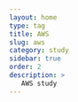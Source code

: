 ```yaml
---
layout: home
type: tag
title: AWS
slug: aws
category: study
sidebar: true
order: 2
description: >
   AWS study
---
```

